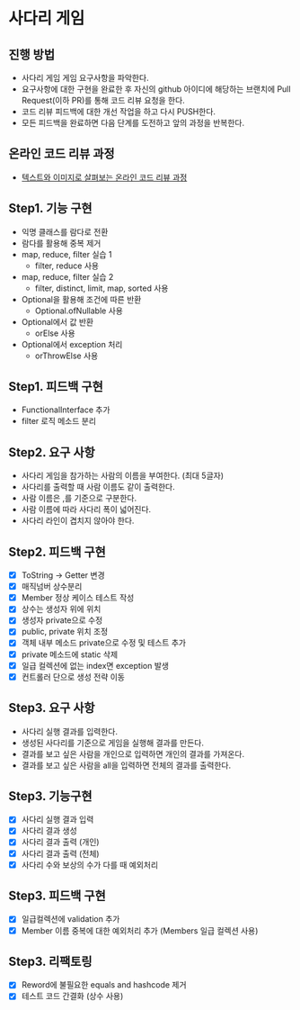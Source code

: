# 사다리 게임

## 진행 방법

* 사다리 게임 게임 요구사항을 파악한다.
* 요구사항에 대한 구현을 완료한 후 자신의 github 아이디에 해당하는 브랜치에 Pull Request(이하 PR)를 통해 코드 리뷰 요청을 한다.
* 코드 리뷰 피드백에 대한 개선 작업을 하고 다시 PUSH한다.
* 모든 피드백을 완료하면 다음 단계를 도전하고 앞의 과정을 반복한다.

## 온라인 코드 리뷰 과정

* [텍스트와 이미지로 살펴보는 온라인 코드 리뷰 과정](https://github.com/nextstep-step/nextstep-docs/tree/master/codereview)

## Step1. 기능 구현

* 익명 클래스를 람다로 전환
* 람다를 활용해 중복 제거
* map, reduce, filter 실습 1
    * filter, reduce 사용
* map, reduce, filter 실습 2
    * filter, distinct, limit, map, sorted 사용
* Optional을 활용해 조건에 따른 반환
    * Optional.ofNullable 사용
* Optional에서 값 반환
    * orElse 사용
* Optional에서 exception 처리
    * orThrowElse 사용

## Step1. 피드백 구현

* FunctionalInterface 추가
* filter 로직 메소드 분리

## Step2. 요구 사항

* 사다리 게임을 참가하는 사람의 이름을 부여한다. (최대 5글자)
* 사다리를 출력할 때 사람 이름도 같이 출력한다.
* 사람 이름은 ,를 기준으로 구분한다.
* 사람 이름에 따라 사다리 폭이 넓어진다.
* 사다리 라인이 겹치지 않아야 한다.

## Step2. 피드백 구현

- [x] ToString -> Getter 변경
- [x] 매직넘버 상수분리
- [x] Member 정상 케이스 테스트 작성
- [x] 상수는 생성자 위에 위치
- [x] 생성자 private으로 수정
- [x] public, private 위치 조정
- [x] 객체 내부 메소드 private으로 수정 및 테스트 추가
- [X] private 메소드에 static 삭제
- [X] 일급 컬렉션에 없는 index면 exception 발생
- [X] 컨트롤러 단으로 생성 전략 이동

## Step3. 요구 사항

* 사다리 실행 결과를 입력한다.
* 생성된 사다리를 기준으로 게임을 실행해 결과를 만든다.
* 결과를 보고 싶은 사람을 개인으로 입력하면 개인의 결과를 가져온다.
* 결과를 보고 싶은 사람을 all을 입력하면 전체의 결과를 출력한다.

## Step3. 기능구현

- [X] 사다리 실행 결과 입력
- [X] 사다리 결과 생성
- [X] 사다리 결과 출력 (개인)
- [X] 사다리 결과 출력 (전체)
- [X] 사다리 수와 보상의 수가 다를 때 예외처리

## Step3. 피드백 구현

- [X] 일급컬렉션에 validation 추가
- [X] Member 이름 중복에 대한 예외처리 추가 (Members 일급 컬렉션 사용)

## Step3. 리팩토링 

- [X] Reword에 불필요한 equals and hashcode 제거
- [X] 테스트 코드 간결화 (상수 사용)
